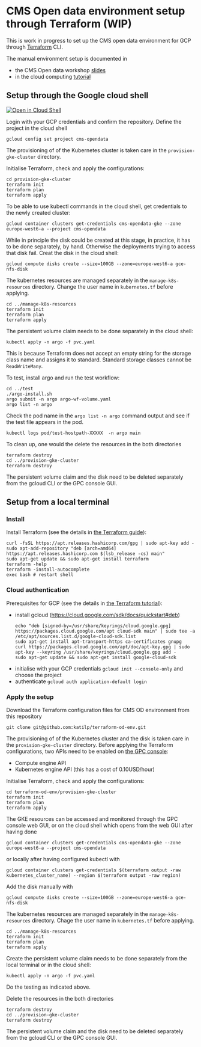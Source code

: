 # CMS Open data environment setup through Terraform (WIP)

This is work in progress to set up the CMS open data environment for GCP through [Terraform](https://www.terraform.io/) CLI.

The manual environment setup is documented in
- the CMS Open data workshop [slides](https://indico.cern.ch/event/882586/contributions/4042623/attachments/2114732/3557845/Open_Data_on_Kubernetes.pdf)
- in the cloud computing [tutorial](https://cms-opendata-workshop.github.io/workshop-lesson-kubernetes/)

## Setup through the Google cloud shell


[![Open in Cloud Shell](https://gstatic.com/cloudssh/images/open-btn.svg)](https://ssh.cloud.google.com/cloudshell/editor?cloudshell_git_repo=https://github.com/katilp/terraform-od-env.git)

Login with your GCP credentials and confirm the repository. Define the project in the cloud shell

```
gcloud config set project cms-opendata
```
The provisioning of of the Kubernetes cluster is taken care in the `provision-gke-cluster` directory.

Initialise Terraform, check and apply the configurations:

  ```
  cd provision-gke-cluster
  terraform init
  terraform plan 
  terraform apply
  ```

To be able to use kubectl commands in the cloud shell, get credentials to the newly created cluster:

  ```
  gcloud container clusters get-credentials cms-opendata-gke --zone europe-west6-a --project cms-opendata
  ```

While in principle the disk could be created at this stage, in practice, it has to be done separately, by hand. Otherwise the deployments trying to access that disk fail. Creat the disk in the cloud shell:

  ```
  gcloud compute disks create --size=100GB --zone=europe-west6-a gce-nfs-disk
  ```

The kubernetes resources are managed separately in the `manage-k8s-resources` directory. Change the user name in `kubernetes.tf` before applying.

  ```
  cd ../manage-k8s-resources
  terraform init
  terraform plan
  terraform apply
  ```
  
The persistent volume claim needs to be done separately in the cloud shell:

  ```
  kubectl apply -n argo -f pvc.yaml
  ```

This is because Terraform does not accept an empty string for the storage class name and assigns it to standard. Standard storage classes cannot be `ReadWriteMany`.

To test, install argo and run the test workflow:
 
  ```
  cd ../test
  ./argo-install.sh
  argo submit -n argo argo-wf-volume.yaml
  argo list -n argo
  ```
  
Check the pod name in the `argo list -n argo` command output and see if the test file appears in the pod.

  ```
  kubectl logs pod/test-hostpath-XXXXX  -n argo main
  ```
   
To clean up, one would the delete the resources in the both directories

  ```
  terraform destroy
  cd ../provision-gke-cluster
  terraform destroy
  ```
  
The persistent volume claim and the disk need to be deleted separately from the gcloud CLI or the GPC console GUI.   

  
## Setup from a local terminal

### Install

Install Terraform (see the details in [the Terraform guide](https://learn.hashicorp.com/tutorials/terraform/install-cli?in=terraform/aws-get-started)):

  ```
  curl -fsSL https://apt.releases.hashicorp.com/gpg | sudo apt-key add -
  sudo apt-add-repository "deb [arch=amd64] https://apt.releases.hashicorp.com $(lsb_release -cs) main"
  sudo apt-get update && sudo apt-get install terraform
  terraform -help
  terraform -install-autocomplete
  exec bash # restart shell
  ```
### Cloud authentication

Prerequisites for GCP (see the details in [the Terraform tutorial](https://learn.hashicorp.com/tutorials/terraform/gke?in=terraform/kubernetes#prerequisites)):

- install gcloud (https://cloud.google.com/sdk/docs/quickstart#deb)
  ```
  echo "deb [signed-by=/usr/share/keyrings/cloud.google.gpg] https://packages.cloud.google.com/apt cloud-sdk main" | sudo tee -a /etc/apt/sources.list.d/google-cloud-sdk.list
  sudo apt-get install apt-transport-https ca-certificates gnupg
  curl https://packages.cloud.google.com/apt/doc/apt-key.gpg | sudo apt-key --keyring /usr/share/keyrings/cloud.google.gpg add -
  sudo apt-get update && sudo apt-get install google-cloud-sdk
  ```
- initialise with your GCP credentials `gcloud init --console-only` and choose the project
- authenticate `gcloud auth application-default login`

### Apply the setup
Download the Terraform configuration files for CMS OD environment from this repository

  ```
  git clone git@github.com:katilp/terraform-od-env.git
  ```

The provisioning of of the Kubernetes cluster and the disk is taken care in the `provision-gke-cluster` directory. Before applying the Terraform configurations, two APIs need to be enabled on [the GPC console](https://console.cloud.google.com/):
- Compute engine API
- Kubernetes engine API (this has a cost of 0.10USD/hour)

Initialise Terraform, check and apply the configurations:

  ```
  cd terraform-od-env/provision-gke-cluster
  terraform init
  terraform plan 
  terraform apply
  ```
  
  The GKE resources can be accessed and monitored through the GPC console web GUI, or on the cloud shell which opens from the web GUI after having done
  
  ```
  gcloud container clusters get-credentials cms-opendata-gke --zone europe-west6-a --project cms-opendata
  ```
  
  or locally after having configured kubectl with
  
  ``` 
  gcloud container clusters get-credentials $(terraform output -raw kubernetes_cluster_name) --region $(terraform output -raw region)
  ```

Add the disk manually with

  ```
  gcloud compute disks create --size=100GB --zone=europe-west6-a gce-nfs-disk
  ```

The kubernetes resources are managed separately in the `manage-k8s-resources` directory. Chage the user name in `kubernetes.tf` before applying.

  ```
  cd ../manage-k8s-resources
  terraform init
  terraform plan
  terraform apply
  ```
  
Create the persistent volume claim needs to be done separately from the local terminal or in the cloud shell:

  ```
  kubectl apply -n argo -f pvc.yaml
  ```
  
Do the testing as indicated above.  

Delete the resources in the both directories

  ```
  terraform destroy
  cd ../provision-gke-cluster
  terraform destroy
  ```
  
The persistent volume claim and the disk need to be deleted separately from the gcloud CLI or the GPC console GUI.   
  
  
